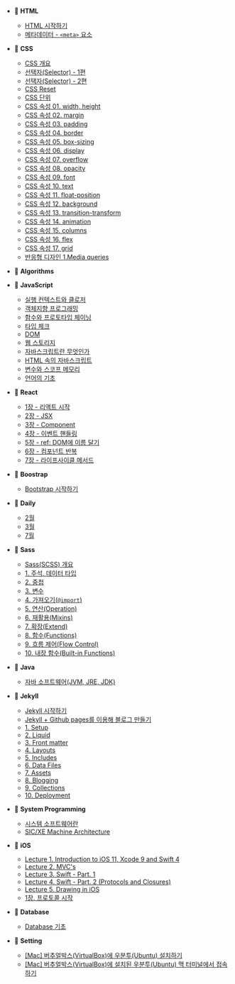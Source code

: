 <!-- docs/_sidebar.md -->

- 📂 **HTML**

  - [HTML 시작하기](/HTML/HTML-getting-started.md)
  - [메타데이터 - `<meta>` 요소](/HTML/Metadata-meta-element.md)

- 📂 **CSS**

  - [CSS 개요](/CSS/Overview.md)
  - [선택자(Selector) - 1편](/CSS/Selector-1.md)
  - [선택자(Selector) - 2편](/CSS/Selector-2.md)
  - [CSS Reset](/CSS/Reset.md)
  - [CSS 단위](/CSS/Units.md)
  - [CSS 속성 01. width, height](/CSS/Property-01-width-height.md)
  - [CSS 속성 02. margin](/CSS/Property-02-margin.md)
  - [CSS 속성 03. padding](/CSS/Property-03-padding.md)
  - [CSS 속성 04. border](/CSS/Property-04-border.md)
  - [CSS 속성 05. box-sizing](/CSS/Property-05-box-sizing.md)
  - [CSS 속성 06. display](/CSS/Property-06-display.md)
  - [CSS 속성 07. overflow](/CSS/Property-07-overflow.md)
  - [CSS 속성 08. opacity](/CSS/Property-08-opacity.md)
  - [CSS 속성 09. font](/CSS/Property-09-font.md)
  - [CSS 속성 10. text](/CSS/Property-10-text.md)
  - [CSS 속성 11. float-position](/CSS/Property-11-float-position.md)
  - [CSS 속성 12. background](/CSS/Property-12-background.md)
  - [CSS 속성 13. transition-transform](/CSS/Property-13-transition-transform.md)
  - [CSS 속성 14. animation](/CSS/Property-14-animation.md)
  - [CSS 속성 15. columns](/CSS/Property-15-columns.md)
  - [CSS 속성 16. flex](/CSS/Property-16-flex.md)
  - [CSS 속성 17. grid](/CSS/Property-17-grid.md)
  - [반응형 디자인 1.Media queries](/CSS/Responsive-design-01-Media-queries.md)

- 📂 **Algorithms**

- 📂 **JavaScript**

  - [실행 컨텍스트와 클로저](/JavaScript/Execution-context-and-closure.md)
  - [객체지향 프로그래밍](/JavaScript/Object-oriented-programming.md)
  - [함수와 프로토타입 체이닝](/JavaScript/Function-and-prototype-chaining.md)
  - [타입 체크](/JavaScript/Type-check.md)
  - [DOM](/JavaScript/DOM.md)
  - [웹 스토리지](/JavaScript/Web-Storage.md)
  - [자바스크립트란 무엇인가](/JavaScript/자바스크립트란-무엇인가.md)
  - [HTML 속의 자바스크립트](/JavaScript/HTML-속의-자바스크립트.md)
  - [변수와 스코프 메모리](/JavaScript/변수와-스코프-메모리.md)
  - [언어의 기초](/JavaScript/언어의-기초.md)

- 📂 **React**

  - [1장 - 리액트 시작](/React/01-React-start.md)
  - [2장 - JSX](/React/02-JSX.md)
  - [3장 - Component](/React/03-Component.md)
  - [4장 - 이벤트 핸들링](/React/04-Event-handling.md)
  - [5장 - ref: DOM에 이름 달기](/React/05-ref-DOM.md)
  - [6장 - 컴포넌트 반복](/React/06-Component-iteration.md)
  - [7장 - 라이프사이클 메서드](/React/07-Lifecycle-method.md)

- 📂 **Boostrap**

  - [Bootstrap 시작하기](/Bootstrap/Bootstrap-getting-started.md)

- 📂 **Daily**

  - [2월](/Daily/2020/02/README.md)
  - [3월](/Daily/2020/03/README.md)
  - [7월](/Daily/2020/07/README.md)

- 📂 **Sass**

  - [Sass(SCSS) 개요](/Sass/Overview.md)
  - [1. 주석, 데이터 타입](/Sass/Syntax-01-comment-data-type.md)
  - [2. 중첩](/Sass/Syntax-02-nesting.md)
  - [3. 변수](/Sass/Syntax-03-variables.md)
  - [4. 가져오기(`@import`)](/Sass/Syntax-04-import.md)
  - [5. 연산(Operation)](/Sass/Syntax-05-operations.md)
  - [6. 재활용(Mixins)](/Sass/Syntax-06-mixins.md)
  - [7. 확장(Extend)](/Sass/Syntax-07-extend.md)
  - [8. 함수(Functions)](/Sass/Syntax-08-functions.md)
  - [9. 흐름 제어(Flow Control)](/Sass/Syntax-09-flow-control.md)
  - [10. 내장 함수(Built-in Functions)](/Sass/Syntax-10-built-in-functions.md)

- 📂 **Java**

  - [자바 소프트웨어(JVM, JRE, JDK)](/Java/JVM-JRE-JDK.md)

- 📂 **Jekyll**

  - [Jekyll 시작하기](/Jekyll/Jekyll-getting-started.md)
  - [Jekyll + Github pages를 이용해 블로그 만들기](/Jekyll/Create-blogs-with-Jekyll-and-Github-pages.md)
  - [1. Setup](/Jekyll/01-Setup.md)
  - [2. Liquid](/Jekyll/02-Liquid.md)
  - [3. Front matter](/Jekyll/03-Front-matter.md)
  - [4. Layouts](/Jekyll/04-Layouts.md)
  - [5. Includes](/Jekyll/05-Includes.md)
  - [6. Data Files](/Jekyll/06-Data-Files.md)
  - [7. Assets](/Jekyll/07-Assets.md)
  - [8. Blogging](/Jekyll/08-Blogging.md)
  - [9. Collections](/Jekyll/09-Collections.md)
  - [10. Deployment](/Jekyll/10-Deployment.md)

- 📂 **System Programming**

  - [시스템 소프트웨어란](/System-programming/01-System-software.md)
  - [SIC/XE Machine Architecture](/System-programming/02-SIC-XE-Machine-Architecture.md)

- 📂 **iOS**

  - [Lecture 1. Introduction to iOS 11, Xcode 9 and Swift 4](/iOS/Lecture-1-Introduction-to-iOS11-Xcode9-and-Swift4.md)
  - [Lecture 2. MVC's](/iOS/Lecture-2-MVC.md)
  - [Lecture 3. Swift - Part. 1](/iOS/Lecture-3-Swift-Part1.md)
  - [Lecture 4. Swift - Part. 2 (Protocols and Closures)](/iOS/Lecture-4-Swift-Part2.md)
  - [Lecture 5. Drawing in iOS](/iOS/Lecture-5-Drawing-in-iOS.md)
  - [1장. 프로토콜 시작](/iOS/Protocol-start.md)

- 📂 **Database**

  - [Database 기초](/Database/Database-basic.md)

- 📂 **Setting**
  - [[Mac] 버추얼박스(VirtualBox)에 우분투(Ubuntu) 설치하기](/Setting/Mac-VirtualBox-Ubuntu-install.md)
  - [[Mac] 버추얼박스(VirtualBox)에 설치된 우분투(Ubuntu) 맥 터미널에서 접속하기](/Setting/Mac-VirtualBox-Ubuntu-ssh.md)
